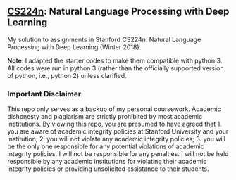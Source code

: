 ## [CS224n](http://web.stanford.edu/class/cs224n/): Natural Language Processing with Deep Learning
My solution to assignments in Stanford CS224n: Natural Language Processing with Deep Learning (Winter 2018).

**Note**: I adapted the starter codes to make them compatible with python 3. All codes were run in python 3 (rather than the officially supported version of python, i.e., python 2) unless clarified.

### Important Disclaimer
This repo only serves as a backup of my personal coursework. Academic dishonesty and plagiarism are strictly prohibited by most academic institutions. By viewing this repo, you are presumed to have agreed that 1. you are aware of academic integrity policies at Stanford University and your institution; 2. you will not violate any academic integrity policies; 3. you will be the only one responsible for any potential violations of academic integrity policies. I will not be responsible for any penalties. I will not be held responsible by any academic institutions for violating their academic integrity policies or providing unsolicited assistance to their students.
